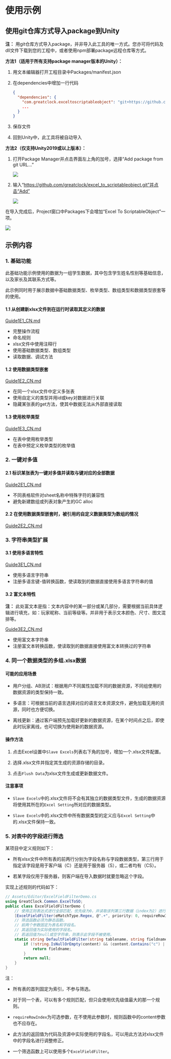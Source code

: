 # 使用示例

## 使用git仓库方式导入package到Unity

**注：** 用git仓库方式导入package，并非导入此工具的唯一方式。您亦可将代码及dll文件下载到您的工程中，或者使用npm部署package远程仓库等方式。

**方法1（适用于所有支持package manager版本的Unity）：**

1. 用文本编辑器打开工程目录中Packages/manifest.json

2. 在dependencies中增加一行代码
   
   ```json
   {
     "dependencies": {
       "com.greatclock.exceltoscriptableobject": "git+https://github.com/greatclock/excel_to_scriptableobject.git",
       ...
     }
   }
   ```

3. 保存文件

4. 回到Unity中，此工具将被自动导入

**方法2（仅支持Unity2019或以上版本）：**

1. 打开Package Manager并点击界面左上角的加号，选择“Add package from git URL...”
   
   ![](./.images/img0.1.jpg)

2. 输入“https://github.com/greatclock/excel_to_scriptableobject.git”并点击“Add”
   
   ![](./.images/img0.2.jpg)

在导入完成后，Project窗口中Packages下会增加“Excel To ScriptableObject”一项。

![](./.images/img0.3.jpg)

## 示例内容

### 1. 基础功能

此基础功能示例使用的数据为一组学生数据，其中包含学生姓名性别等基础信息，以及家长及其联系方式等。

此示例同时用于展示数据中基础数据类型、枚举类型、数组类型和数据类型嵌套等的使用。

#### 1.1 从创建新xlsx文件到在运行时读取其定义的数据

[Guide1E1_CN.md](./Guide1E1_CN.md)

- 完整操作流程
- 命名规则
- xlsx文件中使用注释行
- 使用基础数据类型、数组类型
- 读取数据、调试方法

#### 1.2 使用数据类型嵌套

[Guide1E2_CN.md](./Guide1E2_CN.md)

- 在同一个xlsx文件中定义多张表
- 使用自定义的类型并用id或key对数据进行关联
- 隐藏某张表的get方法，使其中数据无法从外部直接读取

#### 1.3 使用枚举类型

[Guide1E3_CN.md](./Guide1E3_CN.md)

- 在表中使用枚举类型
- 在表中预定义枚举类型的枚举值

### 2. 一键对多值

#### 2.1 标识某张表为一键对多值并读取与键对应的全部数据

[Guide2E1_CN.md](./Guide2E1_CN.md)

- 不同表格软件对sheet名称中特殊字符的兼容性
- 避免新建数组或列表对象产生的GC alloc

#### 2.2 在使用数据类型嵌套时，被引用的自定义数据类型为数组的情况

[Guide2E2_CN.md](./Guide2E2_CN.md)

### 3. 字符串类型扩展

#### 3.1 使用多语言特性

[Guide3E1_CN.md](./Guide3E1_CN.md)

- 使用多语言字符串
- 注册多语言键-值转换函数，使读取到的数据直接使用多语言字符串的值

#### 3.2 富文本特性

**注：** 此处富文本是指：文本内容中的某一部分或某几部分，需要根据当前具体逻辑进行填充，如：玩家昵称、当前等级等。并非用于表示文本颜色、尺寸、图文混排等。

[Guide3E2_CN.md](./Guide3E2_CN.md)

- 使用富文本字符串
- 注册富文本转换函数，使读取到的数据直接使用富文本转换过的字符串

### 4. 同一个数据类型的多组.xlsx数据

#### 可能的应用场景

- 用户分组、AB测试：根据用户不同属性加载不同的数据资源，不同组使用的数据资源的类型保持一致。

- 多语言：可根据当前的语言选择对应的语言文本资源文件，避免加载无用的资源，同时也方便切换。

- 离线更新：通过客户端预先加载好更新的数据资源，在某个时间点之后，即使此时玩家离线，也可切换为使用新的数据资源。

#### 操作方法

1. 点击Excel设置中`Slave Excels`列表右下角的加号，增加一个.xlsx文件配置。

2. 选择.xlsx文件并指定其生成的资源存储的目录。

3. 点击`Flush Data`为xlsx文件生成或更新数据文件。

#### 注意事项

- `Slave Excels`中的.xlsx文件将不会有其独立的数据类型文件，生成的数据资源将使用其所在的`Excel Setting`所对应的数据类型。

- `Slave Excels`中的.xlsx文件中所有数据类型的定义应与`Excel Setting`中的.xlsx文件保持一致。

### 5. 对表中的字段进行筛选

某项目中定义规则如下：

- 所有xlsx文件中所有表的前两行分别为字段名称与字段数据类型，第三行用于指定该字段是用于客户端（C）还是用于服务器（S），或二者均有（CS）。

- 若某字段仅用于服务器，则客户端在导入数据时就要忽略这个字段。

实现上述规则的代码如下：

```csharp
// Assets/Editor/ExcelFieldFilterDemo.cs
using GreatClock.Common.ExcelToSO;
public class ExcelFieldFilterDemo {
    // 使用正则表达式进行全部匹配，优先级为0，并读取该列第三行数据（index为2）进行筛选判断。
    [ExcelFieldFilter(eMatchType.Regex, @".+", priority: 0, requireRowIndex: 2)]
    // 筛选函数必须为静态函数。
    // 前两个参数固定为表名和字段名。
    // 其返回值为实际使用的字段名。
    // 若返回值为null或空字符串，则表示此字段不被使用。
    static string DefaultFieldFilter(string tablename, string fieldname, string content) {
        if (!string.IsNullOrEmpty(content) && (content.Contains("c") || content.Contains("C"))) {
            return fieldname;
        }
        return null;
    }
}
```

注：

- 所有表的首列固定为索引，不参与筛选。

- 对于同一个表，可以有多个规则匹配，但只会使用优先级值最大的那一个规则。

- `requireRowIndex`为可选参数，在不使用此参数时，规则函数中的content参数也不应存在。

- 此方法的返回值为代码及资源中实际使用的字段名，可以用此方法对xlsx文件中的字段名进行调整修正。

- 一个筛选函数上可以使用多个`ExcelFieldFilter`。
